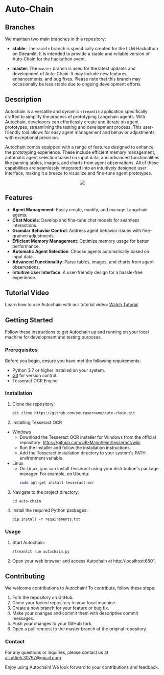 # Auto-Chain

## Branches

We maintain two main branches in this repository:

- **stable**: The `stable` branch is specifically created for the LLM Hackathon on Streamlit. It is intended to provide a stable and reliable version of Auto-Chain for the hackathon event.

- **master**: The `master` branch is used for the latest updates and development of Auto-Chain. It may include new features, enhancements, and bug fixes. Please note that this branch may occasionally be less stable due to ongoing development efforts.

## Description

Autochain is a versatile and dynamic `streamlit` application specifically crafted to simplify the process of prototyping Langchain agents. With Autochain, developers can effortlessly create and iterate on agent prototypes, streamlining the testing and development process. This user-friendly tool allows for easy agent management and behavior adjustments with exceptional precision.

Autochain comes equipped with a range of features designed to enhance the prototyping experience. These include efficient memory management, automatic agent selection based on input data, and advanced functionalities like parsing tables, images, and charts from agent observations. All of these capabilities are seamlessly integrated into an intuitively designed user interface, making it a breeze to visualize and fine-tune agent prototypes.

<p align="center">
  <img src="https://i.ibb.co/QQrtRq0/Home-Page.png">

</p>


## Features

- **Agent Management**: Easily create, modify, and manage Langchain agents.
- **Chat Models**: Develop and fine-tune chat models for seamless interactions.
- **Granular Behavior Control**: Address agent behavior issues with fine-grained adjustments.
- **Efficient Memory Management**: Optimize memory usage for better performance.
- **Automatic Agent Selection**: Choose agents automatically based on input data.
- **Advanced Functionality**: Parse tables, images, and charts from agent observations.
- **Intuitive User Interface**: A user-friendly design for a hassle-free experience.

## Tutorial Video

Learn how to use Autochain with our tutorial video: [Watch Tutorial](https://www.youtube.com/watch?v=ZpgRYeSTwlU)

## Getting Started

Follow these instructions to get Autochain up and running on your local machine for development and testing purposes.

### Prerequisites

Before you begin, ensure you have met the following requirements:

- Python 3.7 or higher installed on your system.
- [Git](https://git-scm.com/) for version control.
- Tesseract OCR Engine
### Installation

1. Clone the repository:

   ```bash
   git clone https://github.com/yourusername/auto-chain.git
   ```
2. Installing Tesseract OCR
- Windows
   - Download the Tesseract OCR installer for Windows from the official repository: https://github.com/UB-Mannheim/tesseract/wiki
   - Run the installer and follow the installation instructions.
   - Add the Tesseract installation directory to your system's PATH environment variable.
- Linux
   - On Linux, you can install Tesseract using your distribution's package manager. For example, on Ubuntu:
     ```bash
     sudo apt-get install tesseract-ocr
     ```
3. Navigate to the project directory:
   ```bash
   cd auto-chain
   ```
4. Install the required Python packages:
   ```
   pip install -r requirements.txt
   ```
### Usage
1. Start Autochain:
   ```bash
   streamlit run autochain.py
   ```
2. Open your web browser and access Autochain at http://localhost:8501.
## Contributing
We welcome contributions to Autochain! To contribute, follow these steps:

1. Fork the repository on GitHub.
2. Clone your forked repository to your local machine.
3. Create a new branch for your feature or bug fix.
4. Make your changes and commit them with descriptive commit messages.
5. Push your changes to your GitHub fork.
6. Open a pull request to the master branch of the original repository.

### Contact
For any questions or inquiries, please contact us at ali.attieh.30797@gmail.com.

Enjoy using Autochain! We look forward to your contributions and feedback.